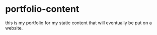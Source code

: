 # portfolio-content
this is my portfolio for my static content that will eventually be put on a website. 

